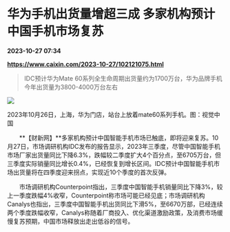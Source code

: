 # 华为手机出货量增超三成 多家机构预计中国手机市场复苏

**2023-10-27 07:34**

**https://www.caixin.com/2023-10-27/102121075.html**

> IDC预计华为Mate 60系列全生命周期出货量约为1700万台，华为品牌手机今年出货量为3800-4000万台左右

  

![](https://img.caixin.com/2023-10-27/169839132123092_840_560.jpg)

2023年10月26日，上海，华为门店，站台上放着mate60系列手机。图：视觉中国

  

　　**【财新网】**多家机构预计中国智能手机市场已触底，即将迎来复苏。10月27日，市场调研机构IDC发布的报告显示，2023年三季度，尽管中国智能手机市场厂家出货量同比下降6.3%，跌幅较二季度扩大4个百分点，至6705万台，但三季度实际销量同比增长0.4%，已经恢复到增长区间。IDC预计中国智能手机市场出货量将在四季度迎来拐点，实现近10个季度的首次反弹。

　　市场调研机构Counterpoint指出，三季度中国智能手机销量同比下降3%，较上一季度跌幅4%收窄，Counterpoint称市场可能已经见底；市场调研机构Canalys也指出，三季度中国智能手机出货同比下滑5%，至6670万部，已经连续两个季度跌幅收窄，Canalys称随着厂商投入、优化渠道激励政策，及消费市场缓慢复苏预期，中国市场释放出走出低谷的信号。
